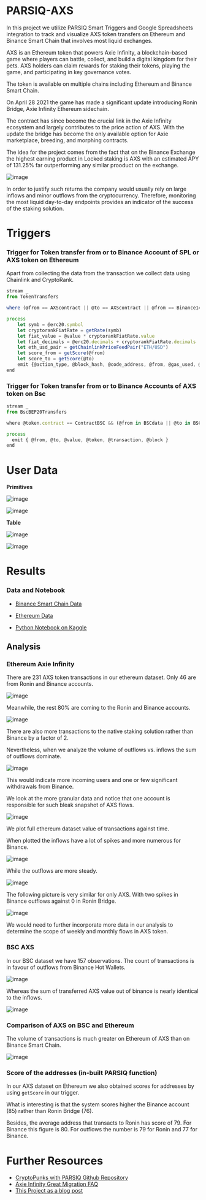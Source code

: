 # PARSIQ-AXS

In this project we utilize PARSIQ Smart Triggers and Google Spreadsheets integration to track and visualize AXS token transfers on Ethereum and Binance Smart Chain that involves most liquid exchanges.

AXS is an Ethereum token that powers Axie Infinity, a blockchain-based game where players can battle, collect, and build a digital kingdom for their pets. AXS holders can claim rewards for staking their tokens, playing the game, and participating in key governance votes.

The token is available on multiple chains including Ethereum and Binance Smart Chain.

On April 28 2021 the game has made a significant update introducing Ronin Bridge, Axie Infinity Ethereum sidechain. 

The contract has since become the crucial link in the Axie Infinity ecosystem and largely contributes to the price action of AXS. With the update the bridge has become the only available option for Axie marketplace, breeding, and morphing contracts.

The idea for the project comes from the fact that on the Binance Exchange the highest earning product in Locked staking is AXS with an estimated APY of 131.25% far outperforming any similar prooduct on the exchange.

![image](https://user-images.githubusercontent.com/66903336/140820286-7b9a6fd7-2635-4095-9783-1931f02ea1ac.png)

In order to justify such returns the company would usually rely on large inflows and minor outflows from the cryptocurrency. Therefore, monitoring the most liquid day-to-day endpoints provides an indicator of the success of the staking solution.

# Triggers

### Trigger for Token transfer from or to Binance Account of SPL or AXS token on Ethereum
Apart from collecting the data from the transaction we collect data using Chainlink and CryptoRank.

```javascript
stream _
from TokenTransfers

where (@from == AXScontract || @to == AXScontract || @from == Binance14 || @to == Binance14) && (@erc20.symbol == "AXS" || @erc20.symbol == "SLP")

process
    let symb = @erc20.symbol
    let cryptorankFiatRate = getRate(symb)
    let fiat_value = @value * cryptorankFiatRate.value
    let fiat_decimals = @erc20.decimals + cryptorankFiatRate.decimals
    let eth_usd_pair = getChainlinkPriceFeedPair("ETH/USD")
    let score_from = getScore(@from)
    let score_to = getScore(@to)
    emit {@action_type, @block_hash, @code_address, @from, @gas_used, @origin, @to, @value, fiat_value, fiat_decimals, eth_usd_pair, @tx_hash, symb, @block_timestamp, @gas_price, score_from, score_to }
end
```

### Trigger for Token transfer from or to Binance Accounts of AXS token on Bsc

```javascript
stream _
from BscBEP20Transfers

where @token.contract == ContractBSC && (@from in BSCdata || @to in BSCdata )

process
  emit { @from, @to, @value, @token, @transaction, @block }
end
```

# User Data

**Primitives**

![image](https://user-images.githubusercontent.com/66903336/140822828-30294eb4-e2d0-40ed-a3a7-e46cc74794bf.png)

![image](https://user-images.githubusercontent.com/66903336/140831152-beb22e53-efe8-45d0-9858-7ff83208e860.png)

**Table**

![image](https://user-images.githubusercontent.com/66903336/140823112-159f545c-bcb1-4177-9f4d-97e7c1eb9a36.png)

![image](https://user-images.githubusercontent.com/66903336/140822678-717d0201-4b88-4ba4-9dd6-378ff47500cf.png)

# Results

### Data and Notebook

* [Binance Smart Chain Data](https://docs.google.com/spreadsheets/d/15TcqKG7zHvXzIhEKgtXlkYvKwdJCZJuSti52J2Q5mNk/edit?usp=sharing)

* [Ethereum Data](https://docs.google.com/spreadsheets/d/1ylJp5Y7eoVZUFRcNT3NapTdZa8b6Zd2geQpWZkEongc/edit?usp=sharing)

* [Python Notebook on Kaggle](https://www.kaggle.com/pavfedotov/parsiq-axs)

## Analysis

### Ethereum Axie Infinity
There are 231 AXS token transactions in our ethereum dataset.
Only 46 are from Ronin and Binance accounts.

![image](https://user-images.githubusercontent.com/66903336/140833808-441336cc-4383-43b4-a40c-067279d44e0a.png)

Meanwhile, the rest 80% are coming to the Ronin and Binance accounts.

![image](https://user-images.githubusercontent.com/66903336/140834230-60f4fdaa-1ebd-4ddd-ba82-ded30833aebc.png)

There are also more transactions to the native staking solution rather than Binance by a factor of 2.

Nevertheless, when we analyze the volume of outflows vs. inflows the sum of outflows dominate.

![image](https://user-images.githubusercontent.com/66903336/140838512-fdd1d2bb-97ab-45e3-98ba-31a70fd61d57.png)

This would indicate more incoming users and one or few significant withdrawals from Binance.

We look at the more granular data and notice that one account is responsible for such bleak snapshot of AXS flows.

![image](https://user-images.githubusercontent.com/66903336/140838840-b8bff3aa-e094-453f-805e-8171dff13f87.png)

We plot full ethereum dataset value of transactions against time.

When plotted the inflows have a lot of spikes and more numerous for Binance.

![image](https://user-images.githubusercontent.com/66903336/140849815-79710dd7-80db-4ae8-8070-70d36c1cf141.png)

While the outflows are more steady.

![image](https://user-images.githubusercontent.com/66903336/140850027-cab9d8b4-02cb-4f46-af99-ffdc9ac723f8.png)

The following picture is very similar for only AXS. With two spikes in Binance outflows against 0 in Ronin Bridge.

![image](https://user-images.githubusercontent.com/66903336/140851348-01692e99-9051-4da4-aa0a-de281140f1d5.png)

We would need to further incorporate more data in our analysis to determine the scope of weekly and monthly flows in AXS token.

### BSC AXS

In our BSC dataset we have 157 observations. The count of transactions is in favour of outflows from Binance Hot Wallets.

![image](https://user-images.githubusercontent.com/66903336/140844882-8a1650fc-ebbf-4913-9605-426e091543fb.png)

Whereas the sum of transferred AXS value out of binance is nearly identical to the inflows.

![image](https://user-images.githubusercontent.com/66903336/140845336-028a5cb7-c38a-483e-9b4b-5ace63128f93.png)

### Comparison of AXS on BSC and Ethereum

The volume of transactions is much greater on Ethereum of AXS than on Binance Smart Chain.

![image](https://user-images.githubusercontent.com/66903336/140845836-17679545-5f28-4065-bd0f-1597593be00f.png)

### Score of the addresses (in-built PARSIQ function)

In our AXS dataset on Ethereum we also obtained scores for addresses by using `getScore` in our trigger.

What is interesting is that the system scores higher the Binance account (85) rather than Ronin Bridge (76).

Besides, the average address that transacts to Ronin has score of 79. For Binance this figure is 80.
For outflows the number is 79 for Ronin and 77 for Binance.

# Further Resources

* [CryptoPunks with PARSIQ Github Repository](https://github.com/Pfed-prog/PARSIQ-CryptoPunks)
* [Axie Infinity Great Migration FAQ](https://www.notion.so/axie/Great-Migration-FAQ-fc64fd460c8046b2a45d8798d06c0feb)
* [This Project as a blog post](https://dspyt.com/blockchain-insights-with-parsiq-triggers-for-axie-infinity/)
